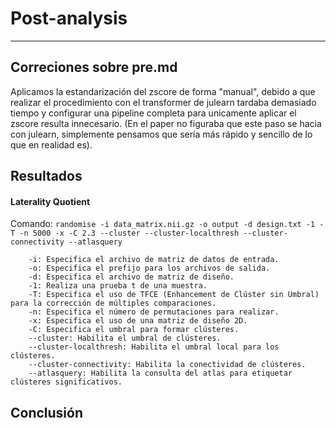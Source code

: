 # Post-analysis
--------------

## Correciones sobre **pre.md**
Aplicamos la estandarización del zscore de forma "manual", debido a que realizar el procedimiento con el transformer de julearn tardaba demasiado tiempo
y configurar una pipeline completa para unicamente aplicar el zscore resulta innecesario. (En el paper no figuraba que este paso se hacia con julearn, simplemente pensamos que sería más rápido y sencillo de lo que en realidad es).

## Resultados
#### Laterality Quotient
Comando: `randomise -i data_matrix.nii.gz -o output -d design.txt -1 -T -n 5000 -x -C 2.3 --cluster --cluster-localthresh --cluster-connectivity --atlasquery`

```
    -i: Especifica el archivo de matriz de datos de entrada.
    -o: Especifica el prefijo para los archivos de salida.
    -d: Especifica el archivo de matriz de diseño.
    -1: Realiza una prueba t de una muestra.
    -T: Especifica el uso de TFCE (Enhancement de Clúster sin Umbral) para la corrección de múltiples comparaciones.
    -n: Especifica el número de permutaciones para realizar.
    -x: Especifica el uso de una matriz de diseño 2D.
    -C: Especifica el umbral para formar clústeres.
    --cluster: Habilita el umbral de clústeres.
    --cluster-localthresh: Habilita el umbral local para los clústeres.
    --cluster-connectivity: Habilita la conectividad de clústeres.
    --atlasquery: Habilita la consulta del atlas para etiquetar clústeres significativos.
```    


## Conclusión